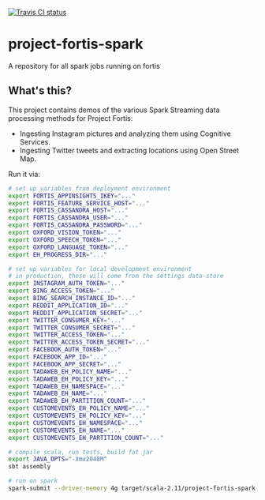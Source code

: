 [![Travis CI status](https://api.travis-ci.org/CatalystCode/project-fortis-spark.svg?branch=master)](https://travis-ci.org/CatalystCode/project-fortis-spark)

# project-fortis-spark

A repository for all spark jobs running on fortis

## What's this? ##

This project contains demos of the various Spark Streaming data processing methods for Project Fortis:

- Ingesting Instagram pictures and analyzing them using Cognitive Services.
- Ingesting Twitter tweets and extracting locations using Open Street Map.

Run it via:

```sh
# set up variables from deployment environment
export FORTIS_APPINSIGHTS_IKEY="..."
export FORTIS_FEATURE_SERVICE_HOST="..."
export FORTIS_CASSANDRA_HOST="..."
export FORTIS_CASSANDRA_USER="..."
export FORTIS_CASSANDRA_PASSWORD="..."
export OXFORD_VISION_TOKEN="..."
export OXFORD_SPEECH_TOKEN="..."
export OXFORD_LANGUAGE_TOKEN="..."
export EH_PROGRESS_DIR="..."

# set up variables for local development environment
# in production, these will come from the settings data-store
export INSTAGRAM_AUTH_TOKEN="..."
export BING_ACCESS_TOKEN="..."
export BING_SEARCH_INSTANCE_ID="..."
export REDDIT_APPLICATION_ID="..."
export REDDIT_APPLICATION_SECRET="..."
export TWITTER_CONSUMER_KEY="..."
export TWITTER_CONSUMER_SECRET="..."
export TWITTER_ACCESS_TOKEN="..."
export TWITTER_ACCESS_TOKEN_SECRET="..."
export FACEBOOK_AUTH_TOKEN="..."
export FACEBOOK_APP_ID="..."
export FACEBOOK_APP_SECRET="..."
export TADAWEB_EH_POLICY_NAME="..."
export TADAWEB_EH_POLICY_KEY="..."
export TADAWEB_EH_NAMESPACE="..."
export TADAWEB_EH_NAME="..."
export TADAWEB_EH_PARTITION_COUNT="..."
export CUSTOMEVENTS_EH_POLICY_NAME="..."
export CUSTOMEVENTS_EH_POLICY_KEY="..."
export CUSTOMEVENTS_EH_NAMESPACE="..."
export CUSTOMEVENTS_EH_NAME="..."
export CUSTOMEVENTS_EH_PARTITION_COUNT="..."

# compile scala, run tests, build fat jar
export JAVA_OPTS="-Xmx2048M"
sbt assembly

# run on spark
spark-submit --driver-memory 4g target/scala-2.11/project-fortis-spark-assembly-0.0.1.jar
```
```
